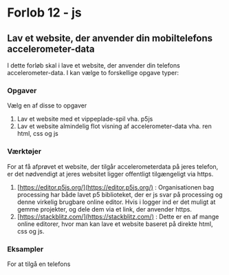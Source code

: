 # Forlob 12 - js
## Lav et website, der anvender din mobiltelefons accelerometer-data

I dette forløb skal i lave et website, der anvender din telefons accelerometer-data.
I kan vælge to forskellige opgave typer:

### Opgaver
Vælg en af disse to opgaver
1. Lav et website med et vippeplade-spil vha. p5js
2. Lav et website almindelig flot visning af accelerometer-data vha. ren html, css og js

### Værktøjer
For at få afprøvet et website, der tilgår accelerometerdata på jeres telefon, er det nødvendigt at jeres websitet ligger offentligt tilgængeligt via https. 
1. [https://editor.p5js.org/](https://editor.p5js.org/) : Organisationen bag processing har både lavet p5 biblioteket, der er js svar på processing og denne virkelig brugbare online editor. Hvis i logger ind er det muligt at gemme projekter, og dele dem via et link, der anvender https.
2. [https://stackblitz.com/](https://stackblitz.com/) : Dette er en af mange online editorer, hvor man kan lave et website baseret på direkte html, css og js.

### Eksampler

For at tilgå en telefons 